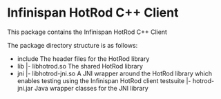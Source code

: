 # Infinispan HotRod C++ Client

This package contains the Infinispan HotRod C++ Client

The package directory structure is as follows:

- include                 The header files for the HotRod library
- lib 
   |- libhotrod.so        The shared HotRod library
- jni
   |- libhotrod-jni.so    A JNI wrapper around the HotRod library which enables testing using the Infinispan HotRod client testsuite
   |- hotrod-jni.jar      Java wrapper classes for the JNI library

